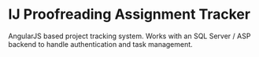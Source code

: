 IJ Proofreading Assignment Tracker
===

AngularJS based project tracking system. Works with an SQL Server / ASP backend to handle authentication and task management.
